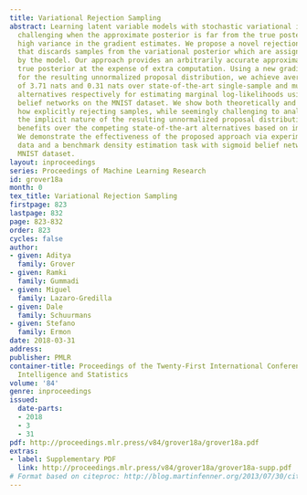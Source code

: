 ```yaml
---
title: Variational Rejection Sampling
abstract: Learning latent variable models with stochastic variational inference is
  challenging when the approximate posterior is far from the true posterior, due to
  high variance in the gradient estimates. We propose a novel rejection sampling step
  that discards samples from the variational posterior which are assigned low likelihoods
  by the model. Our approach provides an arbitrarily accurate approximation of the
  true posterior at the expense of extra computation. Using a new gradient estimator
  for the resulting unnormalized proposal distribution, we achieve average improvements
  of 3.71 nats and 0.31 nats over state-of-the-art single-sample and multi-sample
  alternatives respectively for estimating marginal log-likelihoods using sigmoid
  belief networks on the MNIST dataset. We show both theoretically and empirically
  how explicitly rejecting samples, while seemingly challenging to analyze due to
  the implicit nature of the resulting unnormalized proposal distribution, can have
  benefits over the competing state-of-the-art alternatives based on importance weighting.
  We demonstrate the effectiveness of the proposed approach via experiments on synthetic
  data and a benchmark density estimation task with sigmoid belief networks over the
  MNIST dataset.
layout: inproceedings
series: Proceedings of Machine Learning Research
id: grover18a
month: 0
tex_title: Variational Rejection Sampling
firstpage: 823
lastpage: 832
page: 823-832
order: 823
cycles: false
author:
- given: Aditya
  family: Grover
- given: Ramki
  family: Gummadi
- given: Miguel
  family: Lazaro-Gredilla
- given: Dale
  family: Schuurmans
- given: Stefano
  family: Ermon
date: 2018-03-31
address: 
publisher: PMLR
container-title: Proceedings of the Twenty-First International Conference on Artificial
  Intelligence and Statistics
volume: '84'
genre: inproceedings
issued:
  date-parts:
  - 2018
  - 3
  - 31
pdf: http://proceedings.mlr.press/v84/grover18a/grover18a.pdf
extras:
- label: Supplementary PDF
  link: http://proceedings.mlr.press/v84/grover18a/grover18a-supp.pdf
# Format based on citeproc: http://blog.martinfenner.org/2013/07/30/citeproc-yaml-for-bibliographies/
---
```

